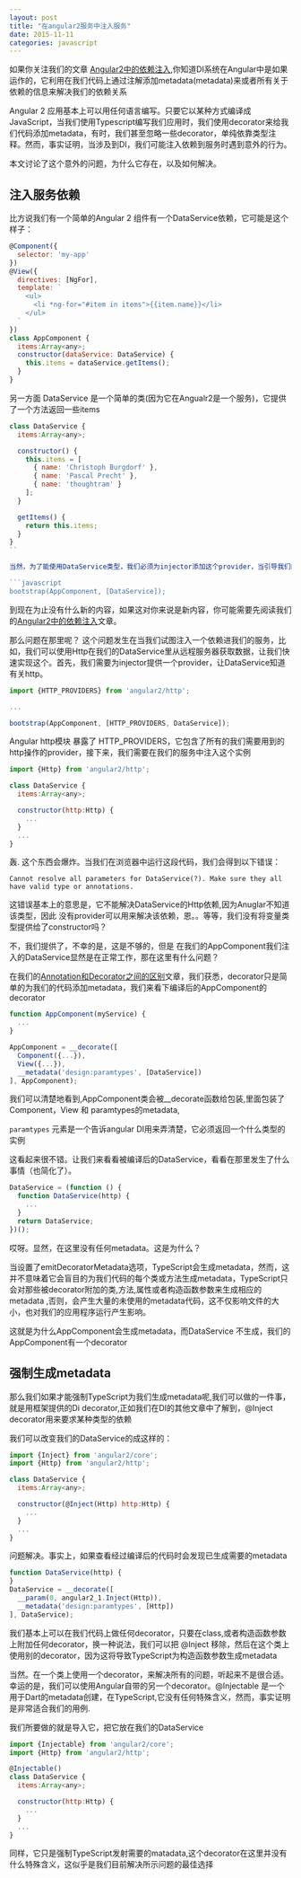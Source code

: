 ```yaml
---
layout: post
title: "在angular2服务中注入服务"
date: 2015-11-11
categories: javascript
---
```


如果你关注我们的文章 [Angular2中的依赖注入](http://kittencup.com/javascript/2015/07/23/Angular%202%E4%B8%AD%E7%9A%84%E4%BE%9D%E8%B5%96%E6%B3%A8%E5%85%A5.html),你知道DI系统在Angular中是如果运作的，它利用在我们代码上通过注解添加metadata(metadata)来或者所有关于依赖的信息来解决我们的依赖关系

Angular 2 应用基本上可以用任何语言编写。只要它以某种方式编译成JavaScript，当我们使用Typescript编写我们应用时，我们使用decorator来给我们代码添加metadata，有时，我们甚至忽略一些decorator，单纯依靠类型注释。然而，事实证明，当涉及到DI，我们可能注入依赖到服务时遇到意外的行为。

本文讨论了这个意外的问题，为什么它存在，以及如何解决。

注入服务依赖
------------

比方说我们有一个简单的Angular 2 组件有一个DataService依赖，它可能是这个样子：

```javascript
@Component({
  selector: 'my-app'
})
@View({
  directives: [NgFor],
  template: `
    <ul>
      <li *ng-for="#item in items">{{item.name}}</li>
    </ul>
  `
})
class AppComponent {
  items:Array<any>;
  constructor(dataService: DataService) {
    this.items = dataService.getItems();
  }
}
```

另一方面 DataService 是一个简单的类(因为它在Angualr2是一个服务)，它提供了一个方法返回一些items

```javascript
class DataService {
  items:Array<any>;

  constructor() {
    this.items = [
      { name: 'Christoph Burgdorf' },
      { name: 'Pascal Precht' },
      { name: 'thoughtram' }
    ];
  }

  getItems() {
    return this.items;
  }
}
``

当然，为了能使用DataService类型，我们必须为injector添加这个provider，当引导我们的应用时可以这样做，通过传递一个provider给boostrap();

```javascript
bootstrap(AppComponent, [DataService]);
```

到现在为止没有什么新的内容，如果这对你来说是新内容，你可能需要先阅读我们的[Angular2中的依赖注入](http://kittencup.com/javascript/2015/07/23/Angular%202%E4%B8%AD%E7%9A%84%E4%BE%9D%E8%B5%96%E6%B3%A8%E5%85%A5.html)文章。

那么问题在那里呢？ 这个问题发生在当我们试图注入一个依赖进我们的服务，比如，我们可以使用Http在我们的DataService里从远程服务器获取数据，让我们快速实现这个。首先，我们需要为injector提供一个provider，让DataService知道有关http。

```javascript
import {HTTP_PROVIDERS} from 'angular2/http';

...

bootstrap(AppComponent, [HTTP_PROVIDERS, DataService]);
```

Angular http模块 暴露了 HTTP_PROVIDERS，它包含了所有的我们需要用到的http操作的provider，接下来，我们需要在我们的服务中注入这个实例

```javascript
import {Http} from 'angular2/http';

class DataService {
  items:Array<any>;

  constructor(http:Http) {
    ...
  }
  ...
}
```

轰. 这个东西会爆炸。当我们在浏览器中运行这段代码，我们会得到以下错误：

```
Cannot resolve all parameters for DataService(?). Make sure they all have valid type or annotations.
```

这错误基本上的意思是，它不能解决DataService的Http依赖,因为Anuglar不知道该类型，因此 没有provider可以用来解决该依赖，恩。。等等，我们没有将变量类型提供给了constructor吗？

不，我们提供了，不幸的是，这是不够的，但是 在我们的AppComponent我们注入的DataService显然是在正常工作，那在这里有什么问题？

在我们的[Annotation和Decorator之间的区别](http://kittencup.com/javascript/2015/08/05/Annotation%E5%92%8CDecorator%E4%B9%8B%E9%97%B4%E7%9A%84%E5%8C%BA%E5%88%AB.html)文章，我们获悉，decorator只是简单的为我们的代码添加metadata，我们来看下编译后的AppComponent的decorator

```javascript
function AppComponent(myService) {
  ...
}

AppComponent = __decorate([
  Component({...}),
  View({...}), 
  __metadata('design:paramtypes', [DataService])
], AppComponent);
```

我们可以清楚地看到,AppComponent类会被__decorate函数给包装,里面包装了Component，View 和  paramtypes的metadata,

`paramtypes` 元素是一个告诉angular DI用来弄清楚，它必须返回一个什么类型的实例

这看起来很不错。让我们来看看被编译后的DataService，看看在那里发生了什么事情（也简化了）。

```javascript
DataService = (function () {
  function DataService(http) {
    ...
  }
  return DataService;
})();
```

哎呀。显然，在这里没有任何metadata。这是为什么？

当设置了emitDecoratorMetadata选项，TypeScript会生成metadata，然而，这并不意味着它会盲目的为我们代码的每个类或方法生成metadata，TypeScript只会对那些被decorator附加的类,方法,属性或者构造函数参数来生成相应的metadata ,否则，会产生大量的未使用的metadata代码，这不仅影响文件的大小，也对我们的应用程序运行产生影响。

这就是为什么AppComponent会生成metadata，而DataService 不生成，我们的AppComponent有一个decorator

强制生成metadata
---------

那么我们如果才能强制TypeScript为我们生成metadata呢,我们可以做的一件事，就是用框架提供的Di decorator,正如我们在DI的其他文章中了解到，@Inject decorator用来要求某种类型的依赖

我们可以改变我们的DataService的成这样的：

```javascript
import {Inject} from 'angular2/core';
import {Http} from 'angular2/http';

class DataService {
  items:Array<any>;

  constructor(@Inject(Http) http:Http) {
    ...
  }
  ...
}
```

问题解决。事实上，如果查看经过编译后的代码时会发现已生成需要的metadata

```javascript
function DataService(http) {
}
DataService = __decorate([
  __param(0, angular2_1.Inject(Http)), 
  __metadata('design:paramtypes', [Http])
], DataService);
```

我们基本上可以在我们代码上做任何decorator，只要在class,或者构造函数参数上附加任何decorator，换一种说法，我们可以把 @Inject 移除，然后在这个类上使用别的decorator，因为这将导致TypeScript为构造函数参数生成metadata

当然。在一个类上使用一个decorator，来解决所有的问题，听起来不是很合适。幸运的是，我们可以使用Angular自带的另一个decorator。@Injectable 是一个用于Dart的metadata创建，在TypeScript,它没有任何特殊含义，然而，事实证明是非常适合我们的用例.

我们所要做的就是导入它，把它放在我们的DataService

```javascript
import {Injectable} from 'angular2/core';
import {Http} from 'angular2/http';

@Injectable()
class DataService {
  items:Array<any>;

  constructor(http:Http) {
    ...
  }
  ...
}
```

同样，它只是强制TypeScript发射需要的matadata,这个decorator在这里并没有什么特殊含义，这似乎是我们目前解决所示问题的最佳选择
